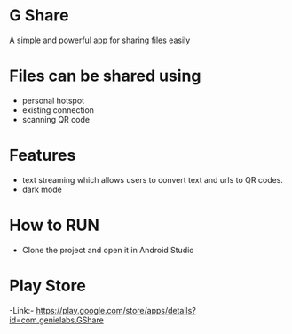 # G Share

A simple and powerful app for sharing files easily

# Files can be shared using 
   
   - personal hotspot
   - existing connection
   - scanning QR code
# Features

  - text streaming which allows users to convert text and urls to QR codes.
  - dark mode

# How to RUN

 - Clone the project and open it in Android Studio
 
# Play Store

  -Link:- https://play.google.com/store/apps/details?id=com.genielabs.GShare 
